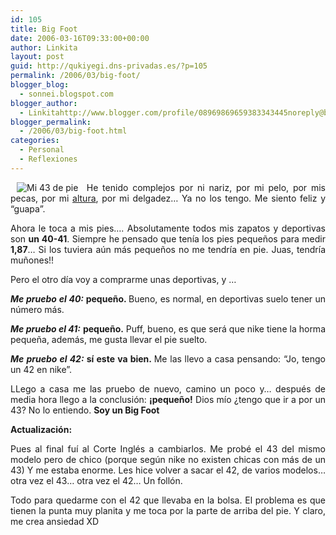 ```yaml
---
id: 105
title: Big Foot
date: 2006-03-16T09:33:00+00:00
author: Linkita
layout: post
guid: http://qukiyegi.dns-privadas.es/?p=105
permalink: /2006/03/big-foot/
blogger_blog:
  - sonnei.blogspot.com
blogger_author:
  - Linkitahttp://www.blogger.com/profile/08969869659383343445noreply@blogger.com
blogger_permalink:
  - /2006/03/big-foot.html
categories:
  - Personal
  - Reflexiones
---
```

<div style="text-align: justify;">
  <a href="http://sonnei.blogspot.com/2005/10/long-tall-linki.html"><img style="margin: 0pt 10pt 0px 10px; float: left;" src="http://i7.photobucket.com/albums/y261/linkitab/piess.jpg" alt="Mi 43 de pie" border="0" /></a>He tenido complejos por ni nariz, por mi pelo, por mis pecas, por mi <a href="http://sonnei.blogspot.com/2005/10/long-tall-linki.html">altura</a>, por mi delgadez&#8230; Ya no los tengo. Me siento feliz y &#8220;guapa&#8221;.</p> 
  
  <p>
    Ahora le toca a mis pies&#8230;. Absolutamente todos mis zapatos y deportivas son <span style="font-weight: bold;">un 40-41</span>. Siempre he pensado que tenía los pies pequeños para medir <span style="font-weight: bold;">1,87</span>&#8230; Si los tuviera aún más pequeños no me tendría en pie. Juas, tendría muñones!!
  </p>
  
  <p>
    Pero el otro día voy a comprarme unas deportivas, y &#8230;
  </p>
  
  <p>
    <span style="font-weight: bold; font-style: italic;">Me pruebo el 40:</span><span style="font-weight: bold;"> pequeño. </span>Bueno, es normal, en deportivas suelo tener un número más.
  </p>
  
  <p>
    <span style="font-style: italic;"><span style="font-weight: bold;">Me pruebo el 41:</span> </span><span style="font-weight: bold;">pequeño.</span> Puff, bueno, es que será que nike tiene la horma pequeña, además, me gusta llevar el pie suelto.
  </p>
  
  <p>
    <span style="font-weight: bold;"><span style="font-style: italic;">Me pruebo el 42:</span> sí este va bien. </span>Me las llevo a casa pensando: &#8220;Jo, tengo un 42 en nike&#8221;.
  </p>
  
  <p>
    LLego a casa me las pruebo de nuevo, camino un poco y&#8230; después de media hora llego a la conclusión: <span style="font-weight: bold;">¡pequeño!</span> Dios mío ¿tengo que ir a por un 43? No lo entiendo. <span style="font-weight: bold;">Soy un Big Foot</span>
  </p>
  
  <p>
    <span style="font-weight: bold;">Actualización:</span>
  </p>
  
  <p>
    Pues al final fuí al Corte Inglés a cambiarlos. Me probé el 43 del mismo modelo pero de chico (porque según nike no existen chicas con más de un 43) Y me estaba enorme. Les hice volver a sacar el 42, de varios modelos&#8230; otra vez el 43&#8230; otra vez el 42&#8230; Un follón.
  </p>
  
  <p>
    Todo para quedarme con el 42 que llevaba en la bolsa. El problema es que tienen la punta muy planita y me toca por la parte de arriba del pie. Y claro, me crea ansiedad XD
  </p>
</div>